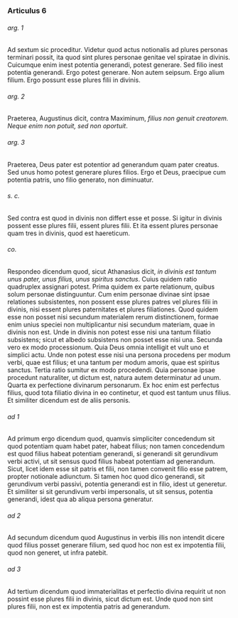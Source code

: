 ### Articulus 6

###### arg. 1
Ad sextum sic proceditur. Videtur quod actus notionalis ad plures personas terminari possit, ita quod sint plures personae genitae vel spiratae in divinis. Cuicumque enim inest potentia generandi, potest generare. Sed filio inest potentia generandi. Ergo potest generare. Non autem seipsum. Ergo alium filium. Ergo possunt esse plures filii in divinis.

###### arg. 2
Praeterea, Augustinus dicit, contra Maximinum, *filius non genuit creatorem. Neque enim non potuit, sed non oportuit*.

###### arg. 3
Praeterea, Deus pater est potentior ad generandum quam pater creatus. Sed unus homo potest generare plures filios. Ergo et Deus, praecipue cum potentia patris, uno filio generato, non diminuatur.

###### s. c.
Sed contra est quod in divinis non differt esse et posse. Si igitur in divinis possent esse plures filii, essent plures filii. Et ita essent plures personae quam tres in divinis, quod est haereticum.

###### co.
Respondeo dicendum quod, sicut Athanasius dicit, *in divinis est tantum unus pater, unus filius, unus spiritus sanctus*. Cuius quidem ratio quadruplex assignari potest. Prima quidem ex parte relationum, quibus solum personae distinguuntur. Cum enim personae divinae sint ipsae relationes subsistentes, non possent esse plures patres vel plures filii in divinis, nisi essent plures paternitates et plures filiationes. Quod quidem esse non posset nisi secundum materialem rerum distinctionem, formae enim unius speciei non multiplicantur nisi secundum materiam, quae in divinis non est. Unde in divinis non potest esse nisi una tantum filiatio subsistens; sicut et albedo subsistens non posset esse nisi una. Secunda vero ex modo processionum. Quia Deus omnia intelligit et vult uno et simplici actu. Unde non potest esse nisi una persona procedens per modum verbi, quae est filius; et una tantum per modum amoris, quae est spiritus sanctus. Tertia ratio sumitur ex modo procedendi. Quia personae ipsae procedunt naturaliter, ut dictum est, natura autem determinatur ad unum. Quarta ex perfectione divinarum personarum. Ex hoc enim est perfectus filius, quod tota filiatio divina in eo continetur, et quod est tantum unus filius. Et similiter dicendum est de aliis personis.

###### ad 1
Ad primum ergo dicendum quod, quamvis simpliciter concedendum sit quod potentiam quam habet pater, habeat filius; non tamen concedendum est quod filius habeat potentiam generandi, si generandi sit gerundivum verbi activi, ut sit sensus quod filius habeat potentiam ad generandum. Sicut, licet idem esse sit patris et filii, non tamen convenit filio esse patrem, propter notionale adiunctum. Si tamen hoc quod dico generandi, sit gerundivum verbi passivi, potentia generandi est in filio, idest ut generetur. Et similiter si sit gerundivum verbi impersonalis, ut sit sensus, potentia generandi, idest qua ab aliqua persona generatur.

###### ad 2
Ad secundum dicendum quod Augustinus in verbis illis non intendit dicere quod filius posset generare filium, sed quod hoc non est ex impotentia filii, quod non generet, ut infra patebit.

###### ad 3
Ad tertium dicendum quod immaterialitas et perfectio divina requirit ut non possint esse plures filii in divinis, sicut dictum est. Unde quod non sint plures filii, non est ex impotentia patris ad generandum.

